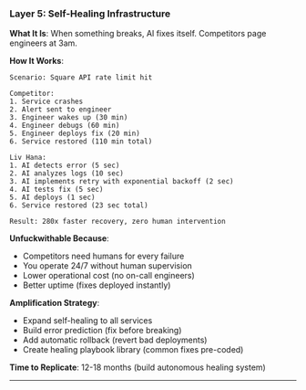 ### Layer 5: **Self-Healing Infrastructure**

**What It Is**: When something breaks, AI fixes itself. Competitors page engineers at 3am.

**How It Works**:

```
Scenario: Square API rate limit hit

Competitor:
1. Service crashes
2. Alert sent to engineer
3. Engineer wakes up (30 min)
4. Engineer debugs (60 min)
5. Engineer deploys fix (20 min)
6. Service restored (110 min total)

Liv Hana:
1. AI detects error (5 sec)
2. AI analyzes logs (10 sec)
3. AI implements retry with exponential backoff (2 sec)
4. AI tests fix (5 sec)
5. AI deploys (1 sec)
6. Service restored (23 sec total)

Result: 280x faster recovery, zero human intervention
```

**Unfuckwithable Because**:

- Competitors need humans for every failure
- You operate 24/7 without human supervision
- Lower operational cost (no on-call engineers)
- Better uptime (fixes deployed instantly)

**Amplification Strategy**:

- Expand self-healing to all services
- Build error prediction (fix before breaking)
- Add automatic rollback (revert bad deployments)
- Create healing playbook library (common fixes pre-coded)

**Time to Replicate**: 12-18 months (build autonomous healing system)

---
